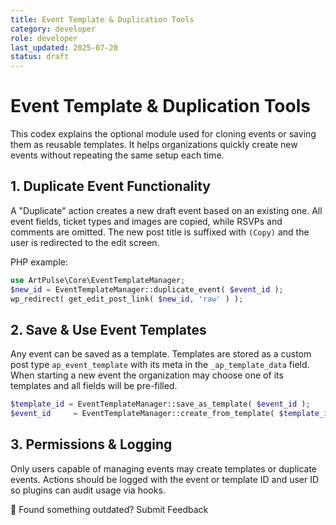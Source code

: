 ```yaml
---
title: Event Template & Duplication Tools
category: developer
role: developer
last_updated: 2025-07-20
status: draft
---
```

# Event Template & Duplication Tools

This codex explains the optional module used for cloning events or saving them as reusable templates.
It helps organizations quickly create new events without repeating the same setup each time.

## 1. Duplicate Event Functionality

A "Duplicate" action creates a new draft event based on an existing one. All event
fields, ticket types and images are copied, while RSVPs and comments are omitted.
The new post title is suffixed with `(Copy)` and the user is redirected to the
edit screen.

PHP example:

```php
use ArtPulse\Core\EventTemplateManager;
$new_id = EventTemplateManager::duplicate_event( $event_id );
wp_redirect( get_edit_post_link( $new_id, 'raw' ) );
```

## 2. Save & Use Event Templates

Any event can be saved as a template. Templates are stored as a custom post type
`ap_event_template` with its meta in the `_ap_template_data` field. When starting
a new event the organization may choose one of its templates and all fields will
be pre-filled.

```php
$template_id = EventTemplateManager::save_as_template( $event_id );
$event_id     = EventTemplateManager::create_from_template( $template_id );
```

## 3. Permissions & Logging

Only users capable of managing events may create templates or duplicate events.
Actions should be logged with the event or template ID and user ID so plugins can
audit usage via hooks.

💬 Found something outdated? Submit Feedback

